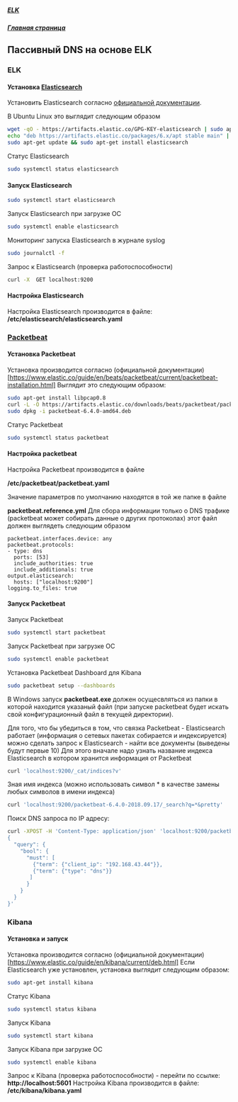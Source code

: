 ##### [ELK](index.md)
##### [Главная страница](../index.md)
## Пассивный DNS на основе ELK
### ELK
#### Установка [Elasticsearch](./elasticsearch.md)
Установить Elasticsearch согласно [официальной документации](https://www.elastic.co/guide/en/elasticsearch/reference/6.4/deb.html).

В Ubuntu Linux это выглядит следующим образом
```bash
wget -qO - https://artifacts.elastic.co/GPG-KEY-elasticsearch | sudo apt-key add -
echo "deb https://artifacts.elastic.co/packages/6.x/apt stable main" | sudo tee -a /etc/apt/sources.list.d/elastic-6.x.list
sudo apt-get update && sudo apt-get install elasticsearch
```
Статус Elasticsearch
```bash
sudo systemctl status elasticsearch
```
#### Запуск Elasticsearch
```bash
sudo systemctl start elasticsearch
```
Запуск Elasticsearch при загрузке ОС
```bash
sudo systemctl enable elasticsearch
```
Мониторинг запуска Elasticsearch в журнале syslog
```bash
sudo journalctl -f
```
Запрос к Elasticsearch (проверка работоспособности)
```bash
curl -X  GET localhost:9200
```
#### Настройка Elasticsearch
Настройка Elasticsearch производится в файле:
**/etc/elasticsearch/elasticsearch.yaml**
### [Packetbeat](./packetbeat.md)
#### Установка Packetbeat
Установка производится согласно (официальной документации)[https://www.elastic.co/guide/en/beats/packetbeat/current/packetbeat-installation.html]
Выглядит это следующим образом:
```bash
sudo apt-get install libpcap0.8
curl -L -O https://artifacts.elastic.co/downloads/beats/packetbeat/packetbeat-6.4.0-amd64.deb
sudo dpkg -i packetbeat-6.4.0-amd64.deb
```
Статус Packetbeat
```bash
sudo systemctl status packetbeat
```
#### Настройка packetbeat
Настройка Packetbeat производится в файле

**/etc/packetbeat/packetbeat.yaml**

Значение параметров по умолчанию находятся в той же папке в файле

**packetbeat.reference.yml**
Для сбора информации только о DNS трафике (packetbeat может собирать данные о других протоколах) этот файл должен выглядеть следующим образом
```
packetbeat.interfaces.device: any
packetbeat.protocols:
- type: dns
  ports: [53]
  include_authorities: true
  include_additionals: true
output.elasticsearch:
  hosts: ["localhost:9200"]
logging.to_files: true
```
#### Запуск Packetbeat
Запуск Packetbeat
```bash
sudo systemctl start packetbeat
```
Запуск Packetbeat при загрузке ОС
```bash
sudo systemctl enable packetbeat
```
Установка Packetbeat Dashboard для Kibana
```bash
sudo packetbeat setup --dashboards
```
В Windows запуск **packetbeat.exe** должен осущесвляться из папки в которой находится указаный файл (при запуске packetbeat будет искать свой конфигурационный файл в текущей директории).

Для того, что бы убедиться в том, что связка Packetbeat - Elasticsearch работает (информация о сетевых пакетах собирается и индексируется) можно сделать запрос к Elasticsearch - найти все документы (выведены будут первые 10)
Для этого вначале надо узнать название индекса Elasticsearch в котором хранится информация от Packetbeat
```bash
curl 'localhost:9200/_cat/indices?v'
```
Зная имя индекса (можно использовать символ * в качестве замены любых символов в имени индекса)
```bash
curl 'localhost:9200/packetbeat-6.4.0-2018.09.17/_search?q=*&pretty'
```
Поиск DNS запроса по IP адресу:
```bash
curl -XPOST -H 'Content-Type: application/json' 'localhost:9200/packetbeat*/_search' -d'
{
  "query": {
    "bool": {
      "must": [
        {"term": {"client_ip": "192.168.43.44"}},
        {"term": {"type": "dns"}}
       ]
      }
    }
  }
}'
```
### Kibana
#### Установка и запуск
Установка производится согласно (официальной документации)[https://www.elastic.co/guide/en/kibana/current/deb.html]
Если Elasticsearch уже установлен, установка выглядит следующим образом:
```bash
sudo apt-get install kibana
```
Статус Kibana
```bash
sudo systemctl status kibana
```
Запуск Kibana
```bash
sudo systemctl start kibana
```
Запуск Kibana при загрузке ОС
```bash
sudo systemctl enable kibana
```
Запрос к Kibana (проверка работоспособности) - перейти по ссылке:
**http://localhost:5601**
Настройка Kibana производится в файле:
**/etc/kibana/kibana.yaml**
